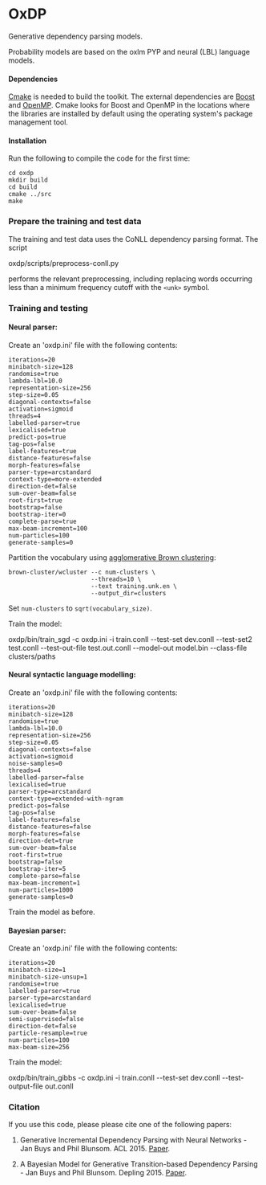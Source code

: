 OxDP
====

Generative dependency parsing models. 

Probability models are based on the oxlm PYP and neural (LBL) language models.

#### Dependencies

[Cmake](http://www.cmake.org/) is needed to build the toolkit. The external dependencies are [Boost](http://www.boost.org/) and [OpenMP](http://en.wikipedia.org/wiki/OpenMP). Cmake looks for Boost and OpenMP in the locations where the libraries are installed by default using the operating system's package management tool.

#### Installation

Run the following to compile the code for the first time:

    cd oxdp
    mkdir build
    cd build
    cmake ../src
    make

### Prepare the training and test data

The training and test data uses the CoNLL dependency parsing format. The script 

oxdp/scripts/preprocess-conll.py 

performs the relevant preprocessing, including replacing words occurring less than a minimum frequency cutoff with the `<unk>` symbol. 

### Training and testing

#### Neural parser:

Create an 'oxdp.ini' file with the following contents:

    iterations=20
    minibatch-size=128
    randomise=true
    lambda-lbl=10.0
    representation-size=256
    step-size=0.05
    diagonal-contexts=false
    activation=sigmoid
    threads=4
    labelled-parser=true
    lexicalised=true
    predict-pos=true
    tag-pos=false
    label-features=true
    distance-features=false
    morph-features=false
    parser-type=arcstandard
    context-type=more-extended
    direction-det=false
    sum-over-beam=false
    root-first=true
    bootstrap=false
    bootstrap-iter=0
    complete-parse=true
    max-beam-increment=100
    num-particles=100
    generate-samples=0

Partition the vocabulary using [agglomerative Brown clustering](https://github.com/percyliang/brown-cluster):

    brown-cluster/wcluster --c num-clusters \
                           --threads=10 \
                           --text training.unk.en \
                           --output_dir=clusters

Set `num-clusters` to `sqrt(vocabulary_size)`.

Train the model:

oxdp/bin/train\_sgd -c oxdp.ini -i train.conll --test-set dev.conll --test-set2 test.conll --test-out-file test.out.conll --model-out model.bin --class-file clusters/paths 

#### Neural syntactic language modelling:

Create an 'oxdp.ini' file with the following contents:

    iterations=20
    minibatch-size=128
    randomise=true
    lambda-lbl=10.0
    representation-size=256
    step-size=0.05
    diagonal-contexts=false
    activation=sigmoid
    noise-samples=0
    threads=4
    labelled-parser=false
    lexicalised=true
    parser-type=arcstandard
    context-type=extended-with-ngram
    predict-pos=false
    tag-pos=false
    label-features=false
    distance-features=false
    morph-features=false
    direction-det=true
    sum-over-beam=false
    root-first=true
    bootstrap=false
    bootstrap-iter=5
    complete-parse=false
    max-beam-increment=1
    num-particles=1000
    generate-samples=0

Train the model as before.

#### Bayesian parser:

Create an 'oxdp.ini' file with the following contents:

    iterations=20
    minibatch-size=1
    minibatch-size-unsup=1
    randomise=true
    labelled-parser=true
    parser-type=arcstandard
    lexicalised=true
    sum-over-beam=false
    semi-supervised=false
    direction-det=false
    particle-resample=true
    num-particles=100
    max-beam-size=256

Train the model:

oxdp/bin/train\_gibbs -c oxdp.ini -i train.conll --test-set dev.conll --test-output-file out.conll 

### Citation

If you use this code, please please cite one of the following papers:

1. Generative Incremental Dependency Parsing with Neural Networks - Jan Buys and Phil Blunsom. ACL 2015. [Paper](http://www.aclweb.org/anthology/P15-2142).

2. A Bayesian Model for Generative Transition-based Dependency Parsing - Jan Buys and Phil Blunsom. Depling 2015. [Paper](https://www.cs.ox.ac.uk/files/7413/depling2015-BuysBlunsom-BayesianGenerativeDependencyParsing.pdf).

 

